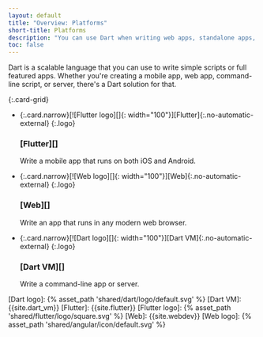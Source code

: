 ```yaml
---
layout: default
title: "Overview: Platforms"
short-title: Platforms
description: "You can use Dart when writing web apps, standalone apps, servers, mobile apps, and embedded apps."
toc: false
---
```


Dart is a scalable language that you can use to write simple scripts or full
featured apps. Whether you're creating a mobile app, web app, command-line script,
or server, there's a Dart solution for that.

{:.card-grid}
- {:.card.narrow}[![Flutter logo][]{: width="100"}][Flutter]{:.no-automatic-external}
  {:.logo}

  ### [Flutter][]

  Write a mobile app that runs on both iOS and Android.

- {:.card.narrow}[![Web logo][]{: width="100"}][Web]{:.no-automatic-external}
  {:.logo}

  ### [Web][]

  Write an app that runs in any modern web browser.

- {:.card.narrow}[![Dart logo][]{: width="100"}][Dart VM]{:.no-automatic-external}
  {:.logo}

  ### [Dart VM][]

  Write a command-line app or server.


[Dart logo]: {% asset_path 'shared/dart/logo/default.svg' %}
[Dart VM]: {{site.dart_vm}}
[Flutter]: {{site.flutter}}
[Flutter logo]: {% asset_path 'shared/flutter/logo/square.svg' %}
[Web]: {{site.webdev}}
[Web logo]: {% asset_path 'shared/angular/icon/default.svg' %}
